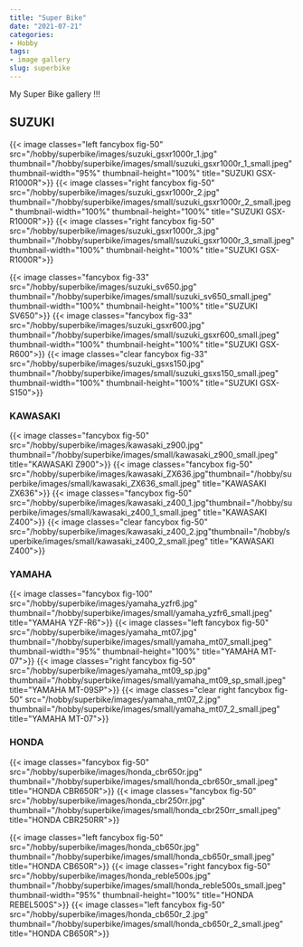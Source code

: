```yaml
---
title: "Super Bike"
date: "2021-07-21"
categories:
- Hobby
tags:
- image gallery
slug: superbike
---
```


My Super Bike gallery !!!

## SUZUKI
{{< image classes="left fancybox fig-50" src="/hobby/superbike/images/suzuki_gsxr1000r_1.jpg" thumbnail="/hobby/superbike/images/small/suzuki_gsxr1000r_1_small.jpeg" thumbnail-width="95%" thumbnail-height="100%" title="SUZUKI GSX-R1000R">}}
{{< image classes="right fancybox fig-50" src="/hobby/superbike/images/suzuki_gsxr1000r_2.jpg" thumbnail="/hobby/superbike/images/small/suzuki_gsxr1000r_2_small.jpeg" thumbnail-width="100%" thumbnail-height="100%" title="SUZUKI GSX-R1000R">}}
{{< image classes="right fancybox fig-50" src="/hobby/superbike/images/suzuki_gsxr1000r_3.jpg" thumbnail="/hobby/superbike/images/small/suzuki_gsxr1000r_3_small.jpeg" thumbnail-width="100%" thumbnail-height="100%" title="SUZUKI GSX-R1000R">}}

{{< image classes="fancybox fig-33" src="/hobby/superbike/images/suzuki_sv650.jpg" thumbnail="/hobby/superbike/images/small/suzuki_sv650_small.jpeg" thumbnail-width="100%" thumbnail-height="100%" title="SUZUKI SV650">}}
{{< image classes="fancybox fig-33" src="/hobby/superbike/images/suzuki_gsxr600.jpg" thumbnail="/hobby/superbike/images/small/suzuki_gsxr600_small.jpeg" thumbnail-width="100%" thumbnail-height="100%" title="SUZUKI GSX-R600">}}
{{< image classes="clear fancybox fig-33" src="/hobby/superbike/images/suzuki_gsxs150.jpg" thumbnail="/hobby/superbike/images/small/suzuki_gsxs150_small.jpeg" thumbnail-width="100%" thumbnail-height="100%" title="SUZUKI GSX-S150">}}

### KAWASAKI
{{< image classes="fancybox fig-50" src="/hobby/superbike/images/kawasaki_z900.jpg" thumbnail="/hobby/superbike/images/small/kawasaki_z900_small.jpeg" title="KAWASAKI Z900">}}
{{< image classes="fancybox fig-50" src="/hobby/superbike/images/kawasaki_ZX636.jpg"thumbnail="/hobby/superbike/images/small/kawasaki_ZX636_small.jpeg"  title="KAWASAKI ZX636">}}
{{< image classes="fancybox fig-50" src="/hobby/superbike/images/kawasaki_z400_1.jpg"thumbnail="/hobby/superbike/images/small/kawasaki_z400_1_small.jpeg"  title="KAWASAKI Z400">}}
{{< image classes="clear fancybox fig-50" src="/hobby/superbike/images/kawasaki_z400_2.jpg"thumbnail="/hobby/superbike/images/small/kawasaki_z400_2_small.jpeg"  title="KAWASAKI Z400">}}

### YAMAHA
{{< image classes="fancybox fig-100" src="/hobby/superbike/images/yamaha_yzfr6.jpg" thumbnail="/hobby/superbike/images/small/yamaha_yzfr6_small.jpeg" title="YAMAHA YZF-R6">}}
{{< image classes="left fancybox fig-50" src="/hobby/superbike/images/yamaha_mt07.jpg" thumbnail="/hobby/superbike/images/small/yamaha_mt07_small.jpeg" thumbnail-width="95%" thumbnail-height="100%" title="YAMAHA MT-07">}}
{{< image classes="right fancybox fig-50" src="/hobby/superbike/images/yamaha_mt09_sp.jpg" thumbnail="/hobby/superbike/images/small/yamaha_mt09_sp_small.jpeg" title="YAMAHA MT-09SP">}}
{{< image classes="clear right fancybox fig-50" src="/hobby/superbike/images/yamaha_mt07_2.jpg" thumbnail="/hobby/superbike/images/small/yamaha_mt07_2_small.jpeg" title="YAMAHA MT-07">}}

### HONDA
{{< image classes="fancybox fig-50" src="/hobby/superbike/images/honda_cbr650r.jpg" thumbnail="/hobby/superbike/images/small/honda_cbr650r_small.jpeg" title="HONDA CBR650R">}}
{{< image classes="fancybox fig-50" src="/hobby/superbike/images/honda_cbr250rr.jpg" thumbnail="/hobby/superbike/images/small/honda_cbr250rr_small.jpeg" title="HONDA CBR250RR">}}

{{< image classes="left fancybox fig-50" src="/hobby/superbike/images/honda_cb650r.jpg" thumbnail="/hobby/superbike/images/small/honda_cb650r_small.jpeg" title="HONDA CB650R">}}
{{< image classes="right fancybox fig-50" src="/hobby/superbike/images/honda_reble500s.jpg" thumbnail="/hobby/superbike/images/small/honda_reble500s_small.jpeg" thumbnail-width="95%" thumbnail-height="100%" title="HONDA REBEL500S">}}
{{< image classes="left fancybox fig-50" src="/hobby/superbike/images/honda_cb650r_2.jpg" thumbnail="/hobby/superbike/images/small/honda_cb650r_2_small.jpeg" title="HONDA CB650R">}}
